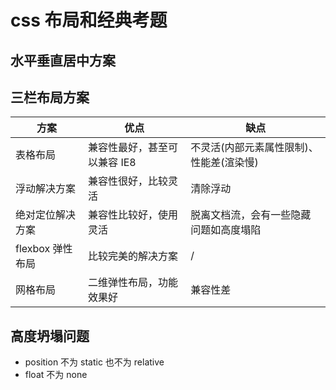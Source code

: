 <!--
 * @Author: 鱼小柔
 * @Date: 2021-06-06 10:20:54
 * @LastEditors: your name
 * @LastEditTime: 2021-06-06 10:20:54
 * @Description:
-->

# css 布局和经典考题

## 水平垂直居中方案

## 三栏布局方案

| 方案             | 优点                         | 缺点                                     |
| ---------------- | ---------------------------- | ---------------------------------------- |
| 表格布局         | 兼容性最好，甚至可以兼容 IE8 | 不灵活(内部元素属性限制)、性能差(渲染慢) |
| 浮动解决方案     | 兼容性很好，比较灵活         | 清除浮动                                 |
| 绝对定位解决方案 | 兼容性比较好，使用灵活       | 脱离文档流，会有一些隐藏问题如高度塌陷   |
| flexbox 弹性布局 | 比较完美的解决方案           | /                                        |
| 网格布局         | 二维弹性布局，功能效果好     | 兼容性差                                 |

## 高度坍塌问题

- position 不为 static 也不为 relative
- float 不为 none
